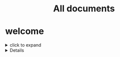   <h1 align="center" > All documents </h1>




# welcome 

<details>

<summary> click to expand<summary>


<details>
